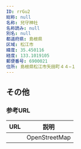 ```yaml
---
ID: rrGu2
総称: null
名称: 兒守神社
名称読み: null
別名: null
都道府県: 島根県
区域: 松江市
緯度: 35.450116
経度: 133.1019105
郵便番号: 6900021
住所: 島根県松江市矢田町４４−１
---
```


## その他

### 参考URL

| URL | 説明          |
| --- | ------------- |
|     | OpenStreetMap |
